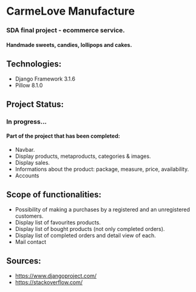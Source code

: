 # CarmeLove Manufacture
### SDA final project - ecommerce service. 
#### Handmade sweets, candies, lollipops and cakes.

## Technologies:
* Django Framework 3.1.6
* Pillow 8.1.0

## Project Status:
### In progress...
#### Part of the project that has been completed:
* Navbar.
* Display products, metaproducts, categories & images.
* Display sales.
* Informations about the product: package, measure, price, availability.
* Accounts

## Scope of functionalities:
* Possibility of making a purchases by a registered and an unregistered customers.
* Display list of favourites products.
* Display list of bought products (not only completed orders).
* Display list of completed orders and detail view of each.
* Mail contact

## Sources:
* https://www.djangoproject.com/
* https://stackoverflow.com/
